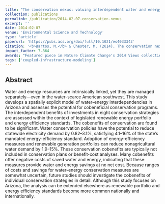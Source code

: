 ```yaml
---
title: "The conservation nexus: valuing interdependent water and energy savings in Arizona"
collection: publications
permalink: /publication/2014-02-07-conservation-nexus
excerpt: ''
date: 2014-02-07
venue: 'Environmental Science and Technology'
type: 'article'
paperurl: 'https://pubs.acs.org/doi/full/10.1021/es4033343'
citation: '<b>Bartos, M.</b> & Chester, M. (2014). The conservation nexus: valuing interdependent water and energy savings in Arizona. <i>Environmental Science & Technology</i>, 48(4), 2139–2149. doi:10.1021/es4033343'
impact_factor: 7.864
awards: "Featured piece in Nature Climate Change's 2014 Views collection, Water-energy Nexus: Assessing Integrated Systems"
tags: ['coupled-infrastructure-modeling']
---
```


## Abstract

Water and energy resources are intrinsically linked, yet they are managed separately—even in the water-scarce American southwest. This study develops a spatially explicit model of water-energy interdependencies in Arizona and assesses the potential for cobeneficial conservation programs. The interdependent benefits of investments in eight conservation strategies are assessed within the context of legislated renewable energy portfolio and energy efficiency standards. The cobenefits of conservation are found to be significant. Water conservation policies have the potential to reduce statewide electricity demand by 0.82–3.1%, satisfying 4.1–16% of the state’s mandated energy-efficiency standard. Adoption of energy-efficiency measures and renewable generation portfolios can reduce nonagricultural water demand by 1.9–15%. These conservation cobenefits are typically not included in conservation plans or benefit-cost analyses. Many cobenefits offer negative costs of saved water and energy, indicating that these measures provide water and energy savings at no net cost. Because ranges of costs and savings for water-energy conservation measures are somewhat uncertain, future studies should investigate the cobenefits of individual conservation strategies in detail. Although this study focuses on Arizona, the analysis can be extended elsewhere as renewable portfolio and energy efficiency standards become more common nationally and internationally.
